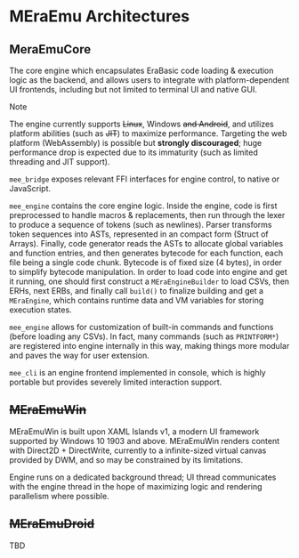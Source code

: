 # MEraEmu Architectures

## MeraEmuCore

The core engine which encapsulates EraBasic code loading & execution logic as the backend, and allows users to integrate with platform-dependent UI frontends, including but not limited to terminal UI and native GUI.

> [!NOTE]
>
> The engine currently supports ~~Linux~~, Windows ~~and Android~~, and utilizes platform abilities (such as ~~JIT~~) to maximize performance. Targeting the web platform (WebAssembly) is possible but **strongly discouraged**; huge performance drop is expected due to its immaturity (such as limited threading and JIT support).

`mee_bridge` exposes relevant FFI interfaces for engine control, to native or JavaScript.

`mee_engine` contains the core engine logic. Inside the engine, code is first preprocessed to handle macros & replacements, then run through the lexer to produce a sequence of tokens (such as newlines). Parser transforms token sequences into ASTs, represented in an compact form (Struct of Arrays). Finally, code generator reads the ASTs to allocate global variables and function entries, and then generates bytecode for each function, each file being a single code chunk. Bytecode is of fixed size (4 bytes), in order to simplify bytecode manipulation. In order to load code into engine and get it running, one should first construct a `MEraEngineBuilder` to load CSVs, then ERHs, next ERBs, and finally call `build()` to finalize building and get a `MEraEngine`, which contains runtime data and VM variables for storing execution states.

`mee_engine` allows for customization of built-in commands and functions (before loading any CSVs). In fact, many commands (such as `PRINTFORM*`) are registered into engine internally in this way, making things more modular and paves the way for user extension.

`mee_cli` is an engine frontend implemented in console, which is highly portable but provides severely limited interaction support.

## ~~MEraEmuWin~~

MEraEmuWin is built upon XAML Islands v1, a modern UI framework supported by Windows 10 1903 and above. MEraEmuWin renders content with Direct2D + DirectWrite, currently to a infinite-sized virtual canvas provided by DWM, and so may be constrained by its limitations.

Engine runs on a dedicated background thread; UI thread communicates with the engine thread in the hope of maximizing logic and rendering parallelism where possible.

## ~~MEraEmuDroid~~

TBD